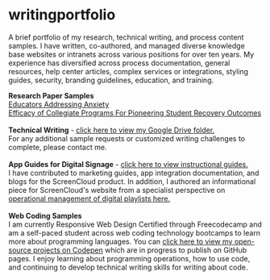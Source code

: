 # writingportfolio
A brief portfolio of my research, technical writing, and process content samples. I have written, co-authored, and managed diverse knowledge base websites or intranets across various positions for over ten years. My experience has diversified across process documentation, general resources, help center articles, complex services or integrations, styling guides, security, branding guidelines, education, and training. 

<b>Research Paper Samples</b><br>
<a href="https://github.com/sfsexplorer/writingportfolio/blob/main/Santino%20Scibelli%20-%20Educators%20Addressing%20Anxiety.pdf">Educators Addressing Anxiety</a><br>
<a href="https://github.com/sfsexplorer/writingportfolio/blob/main/Santino%20Scibelli%20-%20Efficacy%20of%20Collegiate%20Programs%20For%20Pioneering%20Student%20Recovery%20Outcomes.pdf">Efficacy of Collegiate Programs For Pioneering Student Recovery Outcomes</a><br>
<br>
<b>Technical Writing</b> - <a href="https://drive.google.com/drive/folders/1PgirRfe0MvKAPAT8eshMxTIl7nQKuQAe">click here to view my Google Drive folder.</a><br>
For any additional sample requests or customized writing challenges to complete, please contact me.<br>
<br>
<b>App Guides for Digital Signage</b> - <a href="https://screencloud.com/learn">click here to view instructional guides.</a><br>
I have contributed to marketing guides, app integration documentation, and blogs for the ScreenCloud product. In addition, I authored an informational piece for ScreenCloud's website from a specialist perspective on <a href="https://screencloud.com/blog/the-ultimate-guide-to-digital-signage-playlists">operational management of digital playlists here.</a><br>
<br>
<b>Web Coding Samples</b><br>
I am currently Responsive Web Design Certified through Freecodecamp and am a self-paced student across web coding technology bootcamps to learn more about programming languages. You can <a href="https://codepen.io/scibssss">click here to view my open-source projects on Codepen</a> which are in progress to publish on GitHub pages. I enjoy learning about programming operations, how to use code, and continuing to develop technical writing skills for writing about code. 
